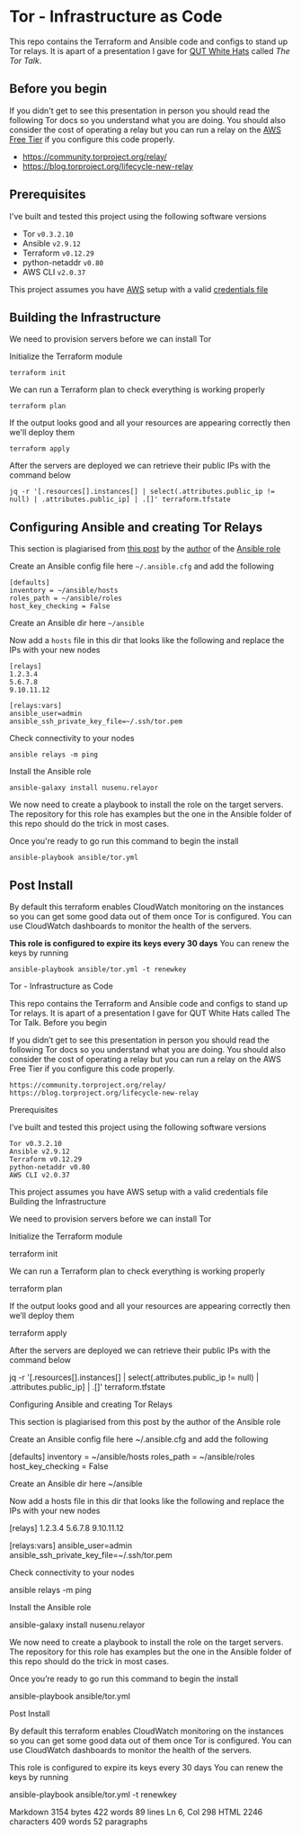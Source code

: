# Tor - Infrastructure as Code
This repo contains the Terraform and Ansible code and configs to stand up Tor relays. It is apart of a presentation I gave for [QUT White Hats](https://qutwhitehats.club/) called *The Tor Talk*.

## Before you begin

If you didn't get to see this presentation in person you should read the following Tor docs so you understand what you are doing. You should also consider the cost of operating a relay but you can run a relay on the [AWS Free Tier](https://aws.amazon.com/free/) if you configure this code properly.

 - https://community.torproject.org/relay/
 - https://blog.torproject.org/lifecycle-new-relay

## Prerequisites
I've built and tested this project using the following software versions 
 - Tor  `v0.3.2.10`
 - Ansible `v2.9.12`
 - Terraform `v0.12.29`
 - python-netaddr `v0.80`
 - AWS CLI `v2.0.37`

This project assumes you have [AWS](console.aws.amazon.com/) setup with a valid [credentials file](https://docs.aws.amazon.com/cli/latest/userguide/cli-configure-files.html)

## Building the Infrastructure

We need to provision servers before we can install Tor

Initialize the Terraform module

    terraform init

We can run a Terraform plan to check everything is working properly

    terraform plan

If the output looks good and all your resources are appearing correctly then we'll deploy them

    terraform apply

After the servers are deployed we can retrieve their public IPs with the command below

    jq -r '[.resources[].instances[] | select(.attributes.public_ip != null) | .attributes.public_ip] | .[]' terraform.tfstate

## Configuring Ansible and creating Tor Relays

This section is plagiarised from [this post](https://medium.com/@nusenu/deploying-tor-relays-with-ansible-6612593fa34d) by the [author](https://github.com/nusenu) of the [Ansible role](https://github.com/nusenu/ansible-relayor)

Create an Ansible config file here  `~/.ansible.cfg` and add the following

    [defaults]
    inventory = ~/ansible/hosts
    roles_path = ~/ansible/roles
    host_key_checking = False

Create an Ansible dir here `~/ansible`

Now add a `hosts` file in this dir that looks like the following and replace the IPs with your new nodes

    [relays]
    1.2.3.4
    5.6.7.8
    9.10.11.12
    
    [relays:vars]
    ansible_user=admin
    ansible_ssh_private_key_file=~/.ssh/tor.pem

Check connectivity to your nodes

    ansible relays -m ping

Install the Ansible role

    ansible-galaxy install nusenu.relayor

We now need to create a playbook to install the role on the target servers. The repository for this role has examples but the one in the Ansible folder of this repo should do the trick in most cases.

Once you're ready to go run this command to begin the install

    ansible-playbook ansible/tor.yml

## Post Install 

By default this terraform enables CloudWatch monitoring on the instances so you can get some good data out of them once Tor is configured. You can use CloudWatch dashboards to monitor the health of the servers.

**This role is configured to expire its keys every 30 days**
You can renew the keys by running 

    ansible-playbook ansible/tor.yml -t renewkey



Tor - Infrastructure as Code

This repo contains the Terraform and Ansible code and configs to stand up Tor relays. It is apart of a presentation I gave for QUT White Hats called The Tor Talk.
Before you begin

If you didn’t get to see this presentation in person you should read the following Tor docs so you understand what you are doing. You should also consider the cost of operating a relay but you can run a relay on the AWS Free Tier if you configure this code properly.

    https://community.torproject.org/relay/
    https://blog.torproject.org/lifecycle-new-relay

Prerequisites

I’ve built and tested this project using the following software versions

    Tor v0.3.2.10
    Ansible v2.9.12
    Terraform v0.12.29
    python-netaddr v0.80
    AWS CLI v2.0.37

This project assumes you have AWS setup with a valid credentials file
Building the Infrastructure

We need to provision servers before we can install Tor

Initialize the Terraform module

terraform init

We can run a Terraform plan to check everything is working properly

terraform plan

If the output looks good and all your resources are appearing correctly then we’ll deploy them

terraform apply

After the servers are deployed we can retrieve their public IPs with the command below

jq -r '[.resources[].instances[] | select(.attributes.public_ip != null) | .attributes.public_ip] | .[]' terraform.tfstate

Configuring Ansible and creating Tor Relays

This section is plagiarised from this post by the author of the Ansible role

Create an Ansible config file here ~/.ansible.cfg and add the following

[defaults]
inventory = ~/ansible/hosts
roles_path = ~/ansible/roles
host_key_checking = False

Create an Ansible dir here ~/ansible

Now add a hosts file in this dir that looks like the following and replace the IPs with your new nodes

[relays]
1.2.3.4
5.6.7.8
9.10.11.12

[relays:vars]
ansible_user=admin
ansible_ssh_private_key_file=~/.ssh/tor.pem

Check connectivity to your nodes

ansible relays -m ping

Install the Ansible role

ansible-galaxy install nusenu.relayor

We now need to create a playbook to install the role on the target servers. The repository for this role has examples but the one in the Ansible folder of this repo should do the trick in most cases.

Once you’re ready to go run this command to begin the install

ansible-playbook ansible/tor.yml

Post Install

By default this terraform enables CloudWatch monitoring on the instances so you can get some good data out of them once Tor is configured. You can use CloudWatch dashboards to monitor the health of the servers.

This role is configured to expire its keys every 30 days
You can renew the keys by running

ansible-playbook ansible/tor.yml -t renewkey

Markdown 3154 bytes 422 words 89 lines Ln 6, Col 298
HTML 2246 characters 409 words 52 paragraphs
